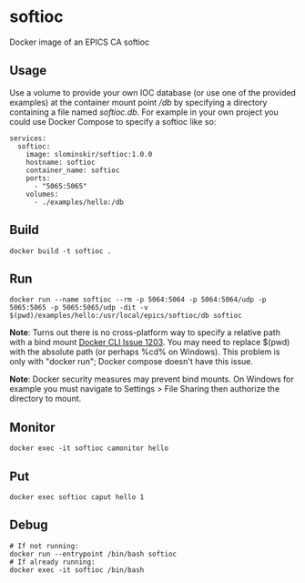 # softioc
Docker image of an EPICS CA softioc

## Usage
Use a volume to provide your own IOC database (or use one of the provided examples) at the container mount point */db* by specifying a directory containing a file named _softioc.db_.  For example in your own project you could use Docker Compose to specify a softioc like so:
```
services:
  softioc:
    image: slominskir/softioc:1.0.0
    hostname: softioc
    container_name: softioc
    ports:
      - "5065:5065"
    volumes:
      - ./examples/hello:/db
```


## Build
````
docker build -t softioc .
````

## Run 
```
docker run --name softioc --rm -p 5064:5064 -p 5064:5064/udp -p 5065:5065 -p 5065:5065/udp -dit -v $(pwd)/examples/hello:/usr/local/epics/softioc/db softioc
```
**Note**: Turns out there is no cross-platform way to specify a relative path with a bind mount [Docker CLI Issue 1203](https://github.com/docker/cli/issues/1203).  You may need to replace $(pwd) with the absolute path (or perhaps %cd% on Windows).  This problem is only with "docker run"; Docker compose doesn't have this issue.

**Note**: Docker security measures may prevent bind mounts.  On Windows for example you must navigate to Settings > File Sharing then authorize the directory to mount.
## Monitor
```
docker exec -it softioc camonitor hello
```
## Put
```
docker exec softioc caput hello 1
```
## Debug
```
# If not running:
docker run --entrypoint /bin/bash softioc
# If already running:
docker exec -it softioc /bin/bash
```

